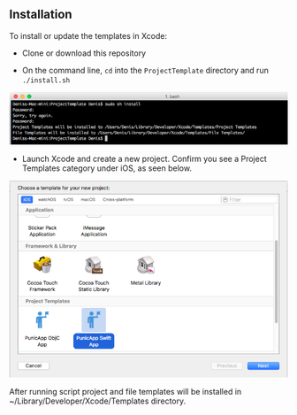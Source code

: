 ## Installation

To install or update the templates in Xcode:

- Clone or download this repository

- On the command line, `cd` into the `ProjectTemplate` directory and run `./install.sh`

![](screenshots/console.png)

- Launch Xcode and create a new project. Confirm you see a Project Templates category under iOS, as seen below.

![](screenshots/template-selection.png)

After running script project and file templates will be installed in ~/Library/Developer/Xcode/Templates directory.
